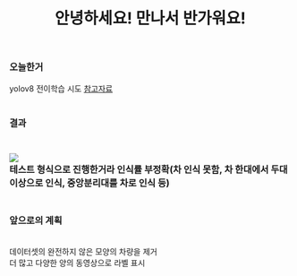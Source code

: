 <header>
  <h1>안녕하세요! 만나서 반가워요!</h1>
</header>
<body>
  <div>
    <h3>오늘한거</h3>
  </div>
  <div>
    yolov8 전이학습 시도
    <a href="https://made-by-kyu.tistory.com/entry/OpenCV-YOLOv8-%EC%BB%A4%EC%8A%A4%ED%85%80-%ED%95%99%EC%8A%B5-%EB%8D%B0%EC%9D%B4%ED%84%B0-%EB%A7%8C%EB%93%A4%EA%B8%B02">참고자료</a><br><br>
  </div>
  <div>
    <h3>결과<h3><br>
   <img src="https://github.com/Wjfjs/Capstone/assets/148942623/ce26a215-d38f-44e7-9b90-6e8825808e95"><br>
    테스트 형식으로 진행한거라 인식률 부정확(차 인식 못함, 차 한대에서 두대이상으로 인식, 중앙분리대를 차로 인식 등)<br><br>
  </div>
  <div>
    <h3>앞으로의 계획</h3><br>
    데이터셋의 완전하지 않은 모양의 차량을 제거<br>
    더 많고 다양한 양의 동영상으로 라벨 표시
  </div>
</body>
